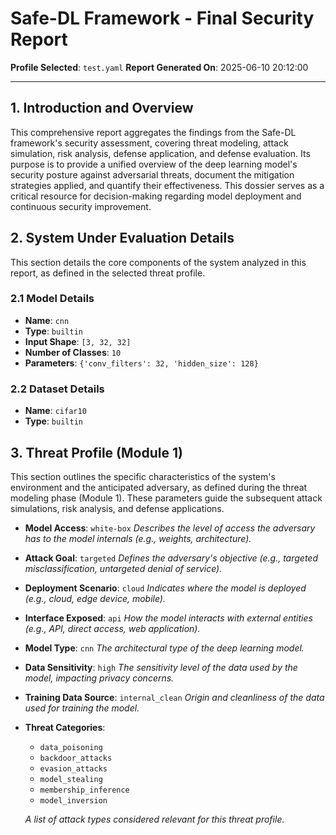 # Safe-DL Framework - Final Security Report
**Profile Selected**: `test.yaml`
**Report Generated On**: 2025-06-10 20:12:00

---

## 1. Introduction and Overview
This comprehensive report aggregates the findings from the Safe-DL framework's security assessment, covering threat modeling, attack simulation, risk analysis, defense application, and defense evaluation. Its purpose is to provide a unified overview of the deep learning model's security posture against adversarial threats, document the mitigation strategies applied, and quantify their effectiveness. This dossier serves as a critical resource for decision-making regarding model deployment and continuous security improvement.

## 2. System Under Evaluation Details
This section details the core components of the system analyzed in this report, as defined in the selected threat profile.

### 2.1 Model Details
- **Name**: `cnn`
- **Type**: `builtin`
- **Input Shape**: `[3, 32, 32]`
- **Number of Classes**: `10`
- **Parameters**: `{'conv_filters': 32, 'hidden_size': 128}`


### 2.2 Dataset Details
- **Name**: `cifar10`
- **Type**: `builtin`

## 3. Threat Profile (Module 1)
This section outlines the specific characteristics of the system's environment and the anticipated adversary, as defined during the threat modeling phase (Module 1). These parameters guide the subsequent attack simulations, risk analysis, and defense applications.

- **Model Access**: `white-box`
  *Describes the level of access the adversary has to the model internals (e.g., weights, architecture).*

- **Attack Goal**: `targeted`
  *Defines the adversary's objective (e.g., targeted misclassification, untargeted denial of service).*

- **Deployment Scenario**: `cloud`
  *Indicates where the model is deployed (e.g., cloud, edge device, mobile).*

- **Interface Exposed**: `api`
  *How the model interacts with external entities (e.g., API, direct access, web application).*

- **Model Type**: `cnn`
  *The architectural type of the deep learning model.*

- **Data Sensitivity**: `high`
  *The sensitivity level of the data used by the model, impacting privacy concerns.*

- **Training Data Source**: `internal_clean`
  *Origin and cleanliness of the data used for training the model.*

- **Threat Categories**:
    - `data_poisoning`
    - `backdoor_attacks`
    - `evasion_attacks`
    - `model_stealing`
    - `membership_inference`
    - `model_inversion`

  *A list of attack types considered relevant for this threat profile.*
